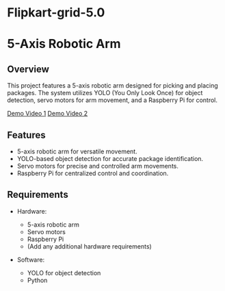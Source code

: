 # Flipkart-grid-5.0

# 5-Axis Robotic Arm 
## Overview

This project features a 5-axis robotic arm designed for picking and placing packages. The system utilizes YOLO (You Only Look Once) for object detection, servo motors for arm movement, and a Raspberry Pi for control.

[Demo Video 1](https://youtu.be/s4XxLokjdwU?si=U1ifwhN10mzz8yIT)
[Demo Video 2](https://youtu.be/EqZEmNHJ6G0?si=k9VO9oSxIY6RigZM)


## Features

- 5-axis robotic arm for versatile movement.
- YOLO-based object detection for accurate package identification.
- Servo motors for precise and controlled arm movements.
- Raspberry Pi for centralized control and coordination.

## Requirements

- Hardware:
  - 5-axis robotic arm
  - Servo motors
  - Raspberry Pi
  - (Add any additional hardware requirements)

- Software:
  - YOLO for object detection
  - Python
